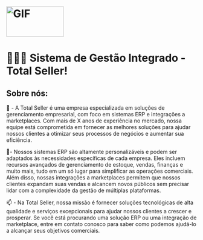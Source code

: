# <img aling="right" width="55%" alt="GIF" src="https://www.totalseller.com.br/assets/images/logo_totalseller.png" height="80" /> 
# 👨🏽‍💻 Sistema de Gestão Integrado - Total Seller!

## Sobre nós: 
🌱 - A Total Seller é uma empresa especializada em soluções de gerenciamento empresarial, com foco em sistemas ERP e integrações a marketplaces. Com mais de X anos de experiência no mercado, nossa equipe está comprometida em fornecer as melhores soluções para ajudar nossos clientes a otimizar seus processos de negócios e aumentar sua eficiência.

💬- Nossos sistemas ERP são altamente personalizáveis e podem ser adaptados às necessidades específicas de cada empresa. Eles incluem recursos avançados de gerenciamento de estoque, vendas, finanças e muito mais, tudo em um só lugar para simplificar as operações comerciais. Além disso, nossas integrações a marketplaces permitem que nossos clientes expandam suas vendas e alcancem novos públicos sem precisar lidar com a complexidade da gestão de múltiplas plataformas.

📫 - Na Total Seller, nossa missão é fornecer soluções tecnológicas de alta qualidade e serviços excepcionais para ajudar nossos clientes a crescer e prosperar. Se você está procurando uma solução ERP ou uma integração de marketplace, entre em contato conosco para saber como podemos ajudá-lo a alcançar seus objetivos comerciais.
